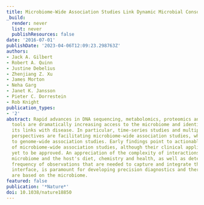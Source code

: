 ```yaml
---
title: Microbiome-Wide Association Studies Link Dynamic Microbial Consortia to Disease
_build:
  render: never
  list: never
  publishResources: false
date: '2016-07-01'
publishDate: '2023-04-06T12:09:23.298763Z'
authors:
- Jack A. Gilbert
- Robert A. Quinn
- Justine Debelius
- Zhenjiang Z. Xu
- James Morton
- Neha Garg
- Janet K. Jansson
- Pieter C. Dorrestein
- Rob Knight
publication_types:
- '2'
abstract: Rapid advances in DNA sequencing, metabolomics, proteomics and computational
  tools are dramatically increasing access to the microbiome and identification of
  its links with disease. In particular, time-series studies and multiple molecular
  perspectives are facilitating microbiome-wide association studies, which are analogous
  to genome-wide association studies. Early findings point to actionable outcomes
  of microbiome-wide association studies, although their clinical application has
  yet to be approved. An appreciation of the complexity of interactions among the
  microbiome and the host's diet, chemistry and health, as well as determining the
  frequency of observations that are needed to capture and integrate this dynamic
  interface, is paramount for developing precision diagnostics and therapies that
  are based on the microbiome.
featured: false
publication: '*Nature*'
doi: 10.1038/nature18850
---
```


